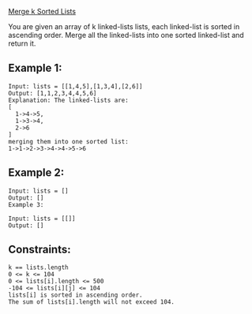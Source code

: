 [Merge k Sorted Lists](https://leetcode.com/problems/merge-k-sorted-lists/description/)

You are given an array of k linked-lists lists, each linked-list is sorted in ascending order.
Merge all the linked-lists into one sorted linked-list and return it.


## Example 1:
```
Input: lists = [[1,4,5],[1,3,4],[2,6]]
Output: [1,1,2,3,4,4,5,6]
Explanation: The linked-lists are:
[
  1->4->5,
  1->3->4,
  2->6
]
merging them into one sorted list:
1->1->2->3->4->4->5->6
```
## Example 2:
```
Input: lists = []
Output: []
Example 3:

Input: lists = [[]]
Output: []
```

## Constraints:
```
k == lists.length
0 <= k <= 104
0 <= lists[i].length <= 500
-104 <= lists[i][j] <= 104
lists[i] is sorted in ascending order.
The sum of lists[i].length will not exceed 104.
```